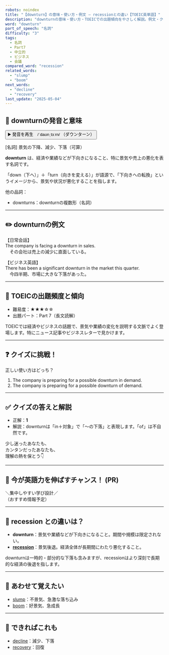 ```yaml
---
robots: noindex
title: "【downturn】の意味・使い方・例文 ― recessionとの違い【TOEIC英単語】"
description: "downturnの意味・使い方・TOEICでの出題傾向をやさしく解説。例文・クイズ付きでrecessionとの違いもわかりやすく学べます。"
word: "downturn"
part_of_speech: "名詞"
difficulty: "3"
tags:
  - 名詞
  - Part7
  - 中立的
  - ビジネス
  - 会議
compared_word: "recession"
related_words:
  - "slump"
  - "boom"
next_words:
  - "decline"
  - "recovery"
last_update: "2025-05-04"
---
```


## 🔰 downturnの発音と意味

<button class="play-audio" onclick="playTTS('downturn')">
  <span class="play-audio-main">
    ▶️ 発音を再生　/ˈdaʊnˌtɜːrn/
  </span>
  <span class="play-audio-sub">
    （ダウンターン）
  </span>
</button>

[名詞] 景気の下降、減少、下落（可算）

**downturn** は、経済や業績などが下向きになること、特に景気や売上の悪化を表す名詞です。

「down（下へ）」＋「turn（向きを変える）」が語源で、「下向きへの転換」というイメージから、景気や状況が悪化することを指します。

他の品詞：  
- downturns：downturnの複数形（名詞）

---

## ✏️ downturnの例文

【日常会話】  
The company is facing a downturn in sales.  
　その会社は売上の減少に直面している。

【ビジネス英語】  
There has been a significant downturn in the market this quarter.  
　今四半期、市場に大きな下落があった。

---

## 🎯 TOEICの出題頻度と傾向

- 難易度：★★★☆☆
- 出題パート：Part 7（長文読解）

TOEICでは経済やビジネスの話題で、景気や業績の変化を説明する文脈でよく登場します。特にニュース記事やビジネスレターで見かけます。

---

## ❓ クイズに挑戦！

正しい使い方はどっち？

1. The company is preparing for a possible downturn in demand.  
2. The company is preparing for a possible downturn of demand.

---

## ✅ クイズの答えと解説

- 正解：**1**
- 解説：downturnは「in＋対象」で「～の下落」と表現します。「of」は不自然です。

少し迷ったあなたも、  
カンタンだったあなたも、  
理解の熱を保とう👇️

---

## 🚀 今が英語力を伸ばすチャンス！ (PR)

<div class="info-center">
＼集中しやすい学び設計／<br>  
（おすすめ情報予定）
</div>

---

## 🤔  recession との違いは？

- **downturn**：景気や業績などが下向きになること。期間や規模は限定されない。
- **[recession](/recession)**：景気後退。経済全体が長期間にわたり悪化すること。

downturnは一時的・部分的な下落も含みますが、recessionはより深刻で長期的な経済の後退を指します。

---

## 🧩 あわせて覚えたい

- [slump](/slump)：不景気、急激な落ち込み
- [boom](/boom)：好景気、急成長

---

## 📖 できればこれも

- [decline](/decline)：減少、下落
- [recovery](/recovery)：回復

<!-- cvid: aid46_bid38 -->
